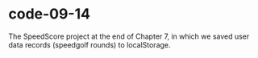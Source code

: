 # code-09-14
The SpeedScore project at the end of Chapter 7, in which we saved user data records (speedgolf rounds) to localStorage.
